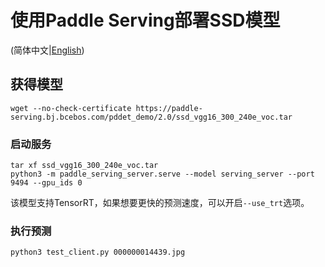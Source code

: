 # 使用Paddle Serving部署SSD模型

(简体中文|[English](./README.md))

## 获得模型
```
wget --no-check-certificate https://paddle-serving.bj.bcebos.com/pddet_demo/2.0/ssd_vgg16_300_240e_voc.tar
```


### 启动服务
```
tar xf ssd_vgg16_300_240e_voc.tar
python3 -m paddle_serving_server.serve --model serving_server --port 9494 --gpu_ids 0
```

该模型支持TensorRT，如果想要更快的预测速度，可以开启`--use_trt`选项。

### 执行预测
```
python3 test_client.py 000000014439.jpg
```
